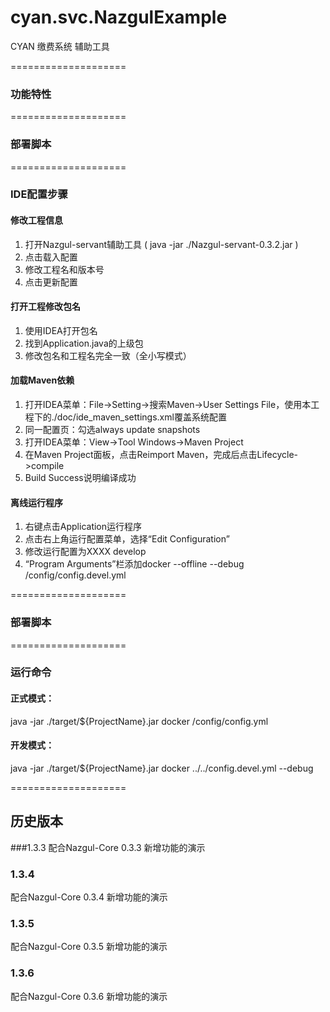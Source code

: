 # cyan.svc.NazgulExample
CYAN 缴费系统 辅助工具

====================
### 功能特性

====================
### 部署脚本


====================
### IDE配置步骤

#### 修改工程信息
1. 打开Nazgul-servant辅助工具 ( java -jar ./Nazgul-servant-0.3.2.jar )
2. 点击载入配置
3. 修改工程名和版本号
4. 点击更新配置

#### 打开工程修改包名
1. 使用IDEA打开包名
2. 找到Application.java的上级包
3. 修改包名和工程名完全一致（全小写模式）

#### 加载Maven依赖
1. 打开IDEA菜单：File->Setting->搜索Maven->User Settings File，使用本工程下的./doc/ide_maven_settings.xml覆盖系统配置
2. 同一配置页：勾选always update snapshots
3. 打开IDEA菜单：View->Tool Windows->Maven Project
4. 在Maven Project面板，点击Reimport Maven，完成后点击Lifecycle->compile
5. Build Success说明编译成功

#### 离线运行程序
1. 右键点击Application运行程序
2. 点击右上角运行配置菜单，选择“Edit Configuration”
3. 修改运行配置为XXXX develop
4. “Program Arguments”栏添加docker --offline --debug /config/config.devel.yml 


====================
### 部署脚本


====================
### 运行命令

#### 正式模式：
 java -jar ./target/${ProjectName}.jar docker /config/config.yml

#### 开发模式：
 java -jar ./target/${ProjectName}.jar docker ../../config.devel.yml --debug
 
====================
## 历史版本
 
###1.3.3
配合Nazgul-Core 0.3.3 新增功能的演示

### 1.3.4
配合Nazgul-Core 0.3.4 新增功能的演示

### 1.3.5
配合Nazgul-Core 0.3.5 新增功能的演示

### 1.3.6
配合Nazgul-Core 0.3.6 新增功能的演示